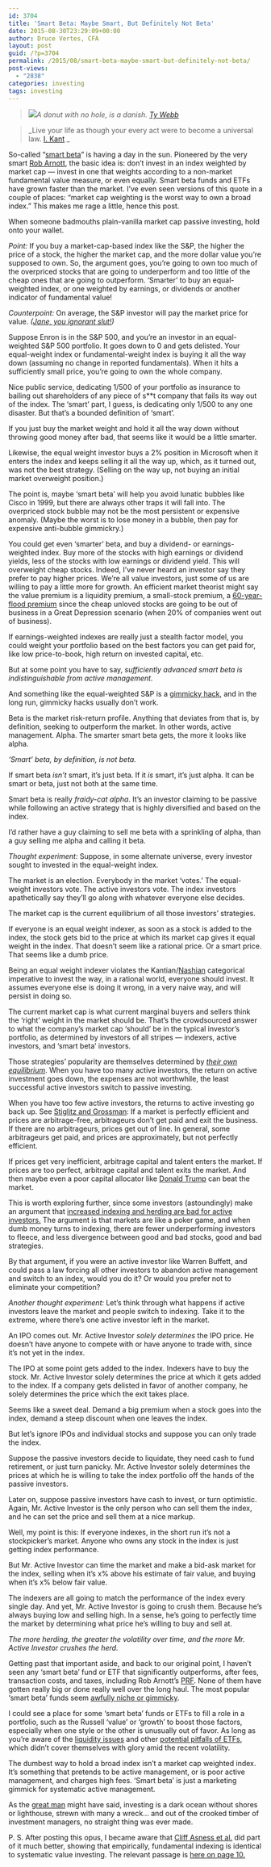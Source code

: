 ```yaml
---
id: 3704
title: 'Smart Beta: Maybe Smart, But Definitely Not Beta'
date: 2015-08-30T23:29:09+00:00
author: Druce Vertes, CFA
layout: post
guid: /?p=3704
permalink: /2015/08/smart-beta-maybe-smart-but-definitely-not-beta/
post-views:
  - "2838"
categories: investing
tags: investing
---
```

> [<img src="/assets/wp-content/uploads/2015/08/v8ccqht-300x225.jpg">](https://www.youtube.com/watch?v=lJ0yD-9CDwI)_A donut with no hole, is a danish. [Ty Webb](https://www.youtube.com/watch?v=U264AYBDsME)_
<!--more-->
> _Live your life as though your every act were to become a universal law. [I. Kant](http://www.brainyquote.com/quotes/authors/i/immanuel_kant.html) _ 

So-called “[smart beta](http://www.wsj.com/articles/second-wave-of-smart-beta-etfs-is-coming-1433526083)” is having a day in the sun. Pioneered by the very smart <a href="http://www.researchaffiliates.com/Production%20content%20library/FAJ_Mar_Apr_2005_Fundamental_Indexation.pdf" target="_hplink">Rob Arnott</a>, the basic idea is: don’t invest in an index weighted by market cap &#8212; invest in one that weights according to a non-market fundamental value measure, or even equally. Smart beta funds and ETFs have grown faster than the market. I’ve even seen versions of this quote in a couple of places: “market cap weighting is the worst way to own a broad index.” This makes me rage a little, hence this post.

When someone badmouths plain-vanilla market cap passive investing, hold onto your wallet.

_Point:_ If you buy a market-cap-based index like the S&P, the higher the price of a stock, the higher the market cap, and the more dollar value you’re supposed to own. So, the argument goes, you’re going to own too much of the overpriced stocks that are going to underperform and too little of the cheap ones that are going to outperform. ‘Smarter’ to buy an equal-weighted index, or one weighted by earnings, or dividends or another indicator of fundamental value!

_Counterpoint:_ On average, the S&P investor will pay the market price for value. _([Jane, you ignorant slut!](http://www.nbc.com/saturday-night-live/video/point-counterpoint-lee-marvin-and-michelle-triola/2846665))_

Suppose Enron is in the S&P 500, and you’re an investor in an equal-weighted S&P 500 portfolio. It goes down to 0 and gets delisted. Your equal-weight index or fundamental-weight index is buying it all the way down (assuming no change in reported fundamentals). When it hits a sufficiently small price, you’re going to own the whole company. 

Nice public service, dedicating 1/500 of your portfolio as insurance to bailing out shareholders of any piece of s**t company that fails its way out of the index. The ‘smart’ part, I guess, is dedicating only 1/500 to any one disaster. But that’s a bounded definition of ‘smart’. 

If you just buy the market weight and hold it all the way down without throwing good money after bad, that seems like it would be a little smarter. 

Likewise, the equal weight investor buys a 2% position in Microsoft when it enters the index and keeps selling it all the way up, which, as it turned out, was not the best strategy. (Selling on the way up, not buying an initial market overweight position.)

The point is, maybe ‘smart beta’ will help you avoid lunatic bubbles like Cisco in 1999, but there are always other traps it will fall into. The overpriced stock bubble may not be the most persistent or expensive anomaly. (Maybe the worst is to lose money in a bubble, then pay for expensive anti-bubble gimmickry.)

You could get even ‘smarter’ beta, and buy a dividend- or earnings-weighted index. Buy more of the stocks with high earnings or dividend yields, less of the stocks with low earnings or dividend yield. This will overweight cheap stocks. Indeed, I’ve never heard an investor say they prefer to pay higher prices. We’re all value investors, just some of us are willing to pay a little more for growth. An efficient market theorist might say the value premium is a liquidity premium, a small-stock premium, a [60-year-flood premium](http://docslide.us/documents/jeremy-grantham-everything-i-know-about-the-stock-market-2003.html) since the cheap unloved stocks are going to be out of business in a Great Depression scenario (when 20% of companies went out of business). 

If earnings-weighted indexes are really just a stealth factor model, you could weight your portfolio based on the best factors you can get paid for, like low price-to-book, high return on invested capital, etc.

But at some point you have to say, _sufficiently advanced smart beta is indistinguishable from active management._ 

And something like the equal-weighted S&P is a [gimmicky hack](http://www.crossingwallstreet.com/archives/2015/08/there-are-no-hacks-in-the-market.html), and in the long run, gimmicky hacks usually don’t work.

Beta is the market risk-return profile. Anything that deviates from that is, by definition, seeking to outperform the market. In other words, active management. Alpha. The smarter smart beta gets, the more it looks like alpha. 

_‘Smart’ beta, by definition, is not beta._

If smart beta _isn’t_ smart, it’s just beta. If it _is_ smart, it’s just alpha. It can be smart or beta, just not both at the same time.

Smart beta is really _fraidy-cat alpha_. It’s an investor claiming to be passive while following an active strategy that is highly diversified and based on the index.

I’d rather have a guy claiming to sell me beta with a sprinkling of alpha, than a guy selling me alpha and calling it beta. 

_Thought experiment:_ Suppose, in some alternate universe, every investor sought to invested in the equal-weight index. 

The market is an election. Everybody in the market ‘votes.’ The equal-weight investors vote. The active investors vote. The index investors apathetically say they’ll go along with whatever everyone else decides. 

The market cap is the current equilibrium of all those investors’ strategies.

If everyone is an equal weight indexer, as soon as a stock is added to the index, the stock gets bid to the price at which its market cap gives it equal weight in the index. That doesn’t seem like a rational price. Or a smart price. That seems like a dumb price. 

Being an equal weight indexer violates the Kantian/<a href="https://en.wikipedia.org/wiki/Nash_equilibrium" target="_hplink">Nashian</a> categorical imperative to invest the way, in a rational world, everyone should invest. It assumes everyone else is doing it wrong, in a very naive way, and will persist in doing so.

The current market cap is what current marginal buyers and sellers think the ‘right’ weight in the market should be. That’s the crowdsourced answer to what the company’s market cap ‘should’ be in the typical investor’s portfolio, as determined by investors of all stripes &#8212; indexers, active investors, and ‘smart beta’ investors.

Those strategies’ popularity are themselves determined by _[their own equilibrium](http://worthwhile.typepad.com/worthwhile_canadian_initi/2010/01/the-supply-and-demand-for-belief-in-emh.html)_. When you have too many active investors, the return on active investment goes down, the expenses are not worthwhile, the least successful active investors switch to passive investing. 

When you have too few active investors, the returns to active investing go back up. See [Stiglitz and Grossman](https://www.aeaweb.org/aer/top20/70.3.393-408.pdf): If a market is perfectly efficient and prices are arbitrage-free, arbitrageurs don’t get paid and exit the business. If there are no arbitrageurs, prices get out of line. In general, some arbitrageurs get paid, and prices are approximately, but not perfectly efficient. 

If prices get very inefficient, arbitrage capital and talent enters the market. If prices are too perfect, arbitrage capital and talent exits the market. And then maybe even a poor capital allocator like [Donald Trump](http://www.bloombergview.com/articles/2015-09-03/should-donald-trump-have-indexed-) can beat the market.

This is worth exploring further, since some investors (astoundingly) make an argument that [increased indexing and herding are bad for active investors.](http://buckinghamadvisor.com/the-incredible-shrinking-alpha/) The argument is that markets are like a poker game, and when dumb money turns to indexing, there are fewer underperforming investors to fleece, and less divergence between good and bad stocks, good and bad strategies.

By that argument, if you were an active investor like Warren Buffett, and could pass a law forcing all other investors to abandon active management and switch to an index, would you do it? Or would you prefer not to eliminate your competition?

_Another thought experiment:_ Let’s think through what happens if active investors leave the market and people switch to indexing. Take it to the extreme, where there’s one active investor left in the market.

An IPO comes out. Mr. Active Investor _solely determines_ the IPO price. He doesn’t have anyone to compete with or have anyone to trade with, since it’s not yet in the index.

The IPO at some point gets added to the index. Indexers have to buy the stock. Mr. Active Investor solely determines the price at which it gets added to the index. If a company gets delisted in favor of another company, he solely determines the price which the exit takes place. 

Seems like a sweet deal. Demand a big premium when a stock goes into the index, demand a steep discount when one leaves the index.

But let’s ignore IPOs and individual stocks and suppose you can only trade the index.

Suppose the passive investors decide to liquidate, they need cash to fund retirement, or just turn panicky. Mr. Active Investor solely determines the prices at which he is willing to take the index portfolio off the hands of the passive investors.

Later on, suppose passive investors have cash to invest, or turn optimistic. Again, Mr. Active Investor is the only person who can sell them the index, and he can set the price and sell them at a nice markup.

Well, my point is this: If everyone indexes, in the short run it’s not a stockpicker’s market. Anyone who owns any stock in the index is just getting index performance.

But Mr. Active Investor can time the market and make a bid-ask market for the index, selling when it’s x% above his estimate of fair value, and buying when it’s x% below fair value. 

The indexers are all going to match the performance of the index every single day. And yet, Mr. Active Investor is going to crush them. Because he’s always buying low and selling high. In a sense, he’s going to perfectly time the market by determining what price he’s willing to buy and sell at. 

_The more herding, the greater the volatility over time, and the more Mr. Active Investor crushes the herd._

Getting past that important aside, and back to our original point, I haven’t seen any ‘smart beta’ fund or ETF that significantly outperforms, after fees, transaction costs, and taxes, including Rob Arnott’s <a href="http://finance.yahoo.com/q?s=PRF" target="_hplink">PRF</a>. None of them have gotten really big or done really well over the long haul. The most popular ‘smart beta’ funds seem <a href="http://www.etf.com/sections/features-and-news/5-most-popular-smart-beta-etfs-year?nopaging=1" target="_hplink">awfully niche or gimmicky</a>. 

I could see a place for some ‘smart beta’ funds or ETFs to fill a role in a portfolio, such as the Russell ‘value’ or ‘growth’ to boost those factors, especially when one style or the other is unusually out of favor. As long as you’re aware of the <a href="http://www.reuters.com/article/2015/09/03/markets-stocks-regulations-idUSL1N1182SZ20150903" target="_hplink">liquidity issues</a> and other <a href="/2011/06/etfs-get-off-my-lawn/" target="_hplink">potential pitfalls of ETFs</a>, which didn’t cover themselves with glory amid the recent volatility.

The dumbest way to hold a broad index isn’t a market cap weighted index. It’s something that pretends to be active management, or is poor active management, and charges high fees. ‘Smart beta’ is just a marketing gimmick for systematic active management. 

As the <a href="http://www.brainyquote.com/quotes/authors/i/immanuel_kant.html" target="_hplink">great man</a> might have said, investing is a dark ocean without shores or lighthouse, strewn with many a wreck… and out of the crooked timber of investment managers, no straight thing was ever made.

P. S. After posting this opus, I became aware that [Cliff Asness et al.](http://papers.ssrn.com/sol3/papers.cfm?abstract_id=2595747) did part of it much better, showing that empirically, fundamental indexing is identical to systematic value investing. The relevant passage is [here on page 10.](/assets/wp-content/uploads/2015/08/Screen-Shot-2015-09-18-at-Sep-18-2015-11.10.29-PM.png)
